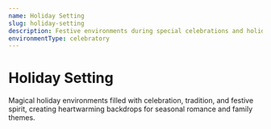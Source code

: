 ```yaml
---
name: Holiday Setting
slug: holiday-setting
description: Festive environments during special celebrations and holiday seasons, adding warmth and joy to romantic stories.
environmentType: celebratory
---
```


# Holiday Setting

Magical holiday environments filled with celebration, tradition, and festive spirit, creating heartwarming backdrops for seasonal romance and family themes.